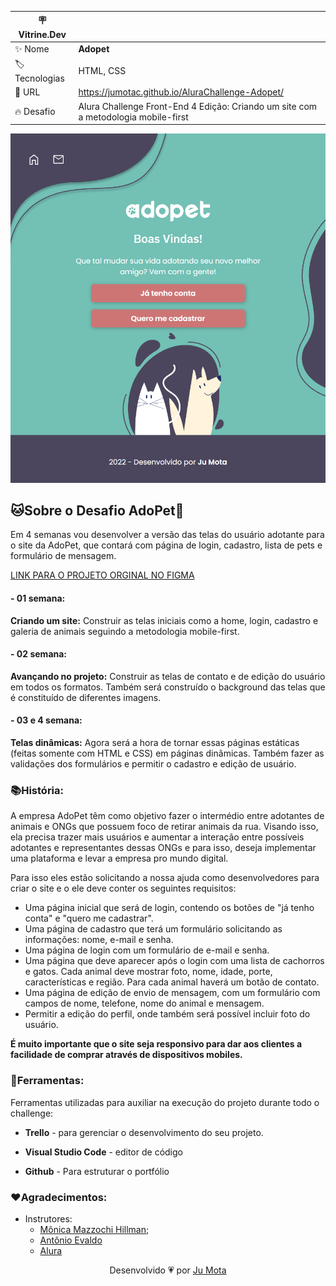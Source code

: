 | :placard: Vitrine.Dev |     |
| ------------- | --- |
| :sparkles: Nome | **Adopet** 
| :label: Tecnologias | HTML, CSS 
| :rocket: URL | https://jumotac.github.io/AluraChallenge-Adopet/
| :fire: Desafio | Alura Challenge Front-End 4 Edição: Criando um site com a metodologia mobile-first

<!-- Inserir imagem com a #vitrinedev ao final do link -->
![](https://raw.githubusercontent.com/jumotac/AluraChallenge-Adopet/master/img/img-adopet.png#vitrinedev)


## :cat:Sobre o Desafio AdoPet:dog:

Em 4 semanas vou desenvolver a versão das telas do usuário adotante para o site da AdoPet, que contará com página de login, cadastro, lista de pets e formulário de mensagem. 

[LINK PARA O PROJETO ORGINAL NO FIGMA](https://www.figma.com/file/TlfkDoIu8uyjZNla1T8TpH/Challenge---Adopet) 

#### - 01 semana:

**Criando um site:** Construir as telas iniciais como a home, login, cadastro e galeria de animais seguindo a metodologia mobile-first.

#### - 02 semana:

**Avançando no projeto:** Construir as telas de contato e de edição do usuário em todos os formatos. Também será construído o background das telas que é constituído de diferentes imagens.

#### - 03 e 4 semana:

**Telas dinâmicas:** Agora será a hora de tornar essas páginas estáticas (feitas somente com HTML e CSS) em páginas dinâmicas. Também fazer as validações dos formulários e permitir o cadastro e edição de usuário.




### :books:História:

A empresa AdoPet têm como objetivo fazer o intermédio entre adotantes de animais e ONGs que possuem foco de retirar animais da rua. Visando isso, ela precisa trazer mais usuários e aumentar a interação entre possíveis adotantes e representantes dessas ONGs e para isso, deseja implementar uma plataforma e levar a empresa pro mundo digital.

Para isso eles estão solicitando a nossa ajuda como desenvolvedores para criar o site e o ele deve conter os seguintes requisitos:

- Uma página inicial que será de login, contendo os botões de "já tenho conta" e "quero me cadastrar".
- Uma página de cadastro que terá um formulário solicitando as informações: nome, e-mail e senha.
- Uma página de login com um formulário de e-mail e senha.
- Uma página que deve aparecer após o login com uma lista de cachorros e gatos. Cada animal deve mostrar foto, nome, idade, porte, características e região. Para cada animal haverá um botão de contato.
- Uma página de edição de envio de mensagem, com um formulário com campos de nome, telefone, nome do animal e mensagem.
- Permitir a edição do perfil, onde também será possível incluir foto do usuário.

**É muito importante que o site seja responsivo para dar aos clientes a facilidade de comprar através de dispositivos mobiles.**



### :wrench:Ferramentas:

Ferramentas utilizadas para auxiliar na execução do projeto durante todo o challenge:

- **Trello** - para gerenciar o desenvolvimento do seu projeto.

- **Visual Studio Code** - editor de código

- **Github** - Para estruturar o portfólio 

  

### :heart:Agradecimentos:  

- Instrutores: 
  - [Mônica Mazzochi Hillman](https://www.linkedin.com/in/monicamhillman/);
  - [Antônio Evaldo](https://www.linkedin.com/in/antonio-evaldo/)
  - [Alura](www.alura.com.br)   


<p align="center">Desenvolvido 💗 por <a href="https://github.com/jumotac">Ju Mota</a></p>



